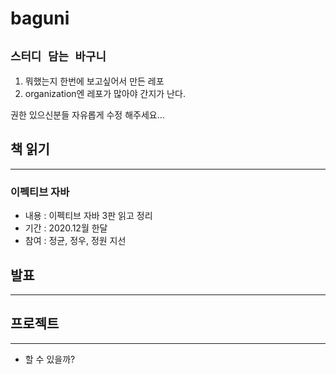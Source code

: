 # baguni
## `스터디 담는 바구니`

1. 뭐했는지 한번에 보고싶어서 만든 레포
2. organization엔 레포가 많아야 간지가 난다.

권한 있으신분들 자유롭게 수정 해주세요...

## 책 읽기
--- 
### 이펙티브 자바
- 내용 : 이펙티브 자바 3판 읽고 정리
- 기간 : 2020.12월 한달
- 참여 : 정균, 정우, 정원 지선


## 발표
---



## 프로젝트
---
- 할 수 있을까?